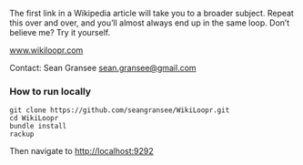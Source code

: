 The first link in a Wikipedia article will take you to a broader subject. Repeat this over and over, and you’ll almost always end up in the same loop. Don’t believe me? Try it yourself.

www.wikiloopr.com

Contact: Sean Gransee <sean.gransee@gmail.com>

### How to run locally
```
git clone https://github.com/seangransee/WikiLoopr.git
cd WikiLoopr
bundle install
rackup
```
Then navigate to [http://localhost:9292](http://localhost:9292)
